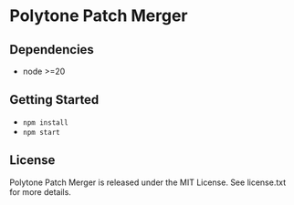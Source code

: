 # Polytone Patch Merger



## Dependencies

* node >=20

## Getting Started

* `npm install`
* `npm start`

## License

Polytone Patch Merger is released under the MIT License. See license.txt for more details.